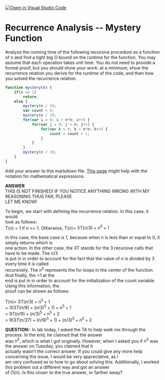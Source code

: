[![Open in Visual Studio Code](https://classroom.github.com/assets/open-in-vscode-718a45dd9cf7e7f842a935f5ebbe5719a5e09af4491e668f4dbf3b35d5cca122.svg)](https://classroom.github.com/online_ide?assignment_repo_id=11857668&assignment_repo_type=AssignmentRepo)
# Recurrence Analysis -- Mystery Function

Analyze the running time of the following recursive procedure as a function of
$n$ and find a tight big $O$ bound on the runtime for the function. You may
assume that each operation takes unit time. You do not need to provide a formal
proof, but you should show your work: at a minimum, show the recurrence relation
you derive for the runtime of the code, and then how you solved the recurrence
relation.

```javascript
function mystery(n) {
    if(n <= 1)
        return;
    else {
        mystery(n / 3);
        var count = 0;
        mystery(n / 3);
        for(var i = 0; i < n*n; i++) {
            for(var j = 0; j < n; j++) {
                for(var k = 0; k < n*n; k++) {
                    count = count + 1;
                }
            }
        }
        mystery(n / 3);
    }
}
```

Add your answer to this markdown file. [This
page](https://docs.github.com/en/get-started/writing-on-github/working-with-advanced-formatting/writing-mathematical-expressions)
might help with the notation for mathematical expressions.  

**ANSWER**  
THIS IS NOT FINISHED! IF YOU NOTICE ANYTHING WRONG WITH MY REASONING THUS FAR, PLEASE  
LET ME KNOW!  

To begin, we start with defining the recurrence relation. In this case, it would  
look as follows:  
T(n) = 1 if n <= 1. Otherwise, T(n)= $3T(n/3)+n^5+1$  

In this case, the base case is 1, because when n is less than or equal to 0, it simply returns which is  
one action. In the other case, the 3T stands for the 3 recursive calls that have to be made. The n/3  
is put in in order to account for the fact that the value of n is divided by 3 every time it is called  
recursively. The $n^5$ represents the for loops in the center of the function. And finally, the +1 at the  
end is put in in order to account for the initialization of the count variable. Using this information, the  
proof can be shown as follows:  

T(n)= $3T(n/3)+n^5+1$  
= $3(3T(n/9)+(n/3)^5+1)+n^5+1$  
= $9T(n/9)+(n/3)^5+n^5+2$  
= $9(3T(n/27)+(n/9)^5+1)+(n/3)^5+n^5+2$  

**QUESTION:**: In lab today, I asked the TA to help walk me through the process. In the end, he claimed that the answer  
was $n^5$, which is what I got originally. However, when I asked you if $n^5$ was the answer on Tuesday, you claimed that it  
actually wasn't the correct answer. If you could give any more help concerning the issue, I would be very appreciative, as I  
am very confused as to how to go about solving this. Additionally, I worked this problem out a different way and got an answer  
of O(n). Is this closer to the true answer, or farther away?

